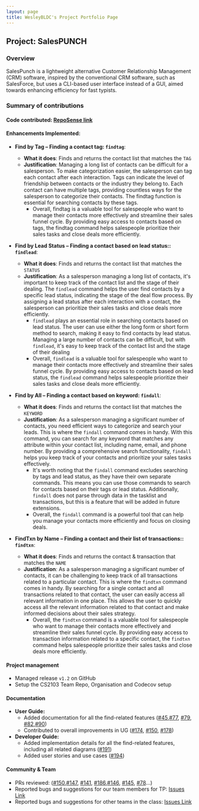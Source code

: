 ```yaml
---
layout: page
title: WesleyBLDC's Project Portfolio Page
---
```


## Project: SalesPUNCH

### Overview

SalesPunch is a lightweight alternative Customer Relationship Management (CRM)
software, inspired by the conventional CRM software, such as SalesForce, but uses
a CLI-based user interface instead of a GUI, aimed towards enhancing efficiency
for fast typists.

### Summary of contributions

#### Code contributed: [RepoSense link](https://nus-cs2103-ay2223s2.github.io/tp-dashboard/?search=wesleybldc&breakdown=true&sort=groupTitle%20dsc&sortWithin=title&since=2023-02-17&timeframe=commit&mergegroup=&groupSelect=groupByRepos&checkedFileTypes=docs~functional-code~test-code~other)

#### Enhancements Implemented:

* **Find by Tag – Finding a contact tag: `findtag`**: 
  * **What it does**: Finds and returns the contact list that matches the `TAG`
  * **Justification**: Managing a long list of contacts can be difficult for a salesperson. To make categorization easier, the salesperson can tag each contact after each interaction. Tags can indicate the level of friendship between contacts or the industry they belong to. Each contact can have multiple tags, providing countless ways for the salesperson to categorize their contacts. The findtag function is essential for searching contacts by these tags.
    * Overall, findtag is a valuable tool for salespeople who want to manage their contacts more effectively and streamline their sales funnel cycle. By providing easy access to contacts based on tags, the findtag command helps salespeople prioritize their sales tasks and close deals more efficiently.

* **Find by Lead Status – Finding a contact based on lead status:: `findlead`**: 
  * **What it does**: Finds and returns the contact list that matches the `STATUS`
  * **Justification**: As a salesperson managing a long list of contacts, it's important to keep track of the contact list and the stage of their dealing. The `findlead` command helps the user find contacts by a specific lead status, indicating the stage of the deal flow process. By assigning a lead status after each interaction with a contact, the salesperson can prioritize their sales tasks and close deals more efficiently.
    * `findlead` plays an essential role in searching contacts based on lead status. The user can use either the long form or short form method to search, making it easy to find contacts by lead status. Managing a large number of contacts can be difficult, but with `findlead`, it's easy to keep track of the contact list and the stage of their dealing
    * Overall, `findlead` is a valuable tool for salespeople who want to manage their contacts more effectively and streamline their sales funnel cycle. By providing easy access to contacts based on lead status, the `findlead` command helps salespeople prioritize their sales tasks and close deals more efficiently.

* **Find by All – Finding a contact based on keyword: `findall`**: 
  * **What it does**: Finds and returns the contact list that matches the `KEYWORD`
  * **Justification**: As a salesperson managing a significant number of contacts, you need efficient ways to categorize and search your leads. This is where the `findall` command comes in handy. With this command, you can search for any keyword that matches any attribute within your contact list, including name, email, and phone number. By providing a comprehensive search functionality, `findall` helps you keep track of your contacts and prioritize your sales tasks effectively. 
    * It's worth noting that the `findall` command excludes searching by tags and lead status, as they have their own separate commands. This means you can use those commands to search for contacts based on their tags or lead status. Additionally, `findall` does not parse through data in the tasklist and transactions, but this is a feature that will be added in future extensions.
    * Overall, the `findall` command is a powerful tool that can help you manage your contacts more efficiently and focus on closing deals.

* **FindTxn by Name – Finding a contact and their list of transactions:: `findtxn`**: 
  * **What it does**: Finds and returns the contact & transaction that matches the `NAME`
  * **Justification**: As a salesperson managing a significant number of contacts, it can be challenging to keep track of all transactions related to a particular contact. This is where the `findtxn` command comes in handy. By searching for a single contact and all transactions related to that contact, the user can easily access all relevant information in one place. This allows the user to quickly access all the relevant information related to that contact and make informed decisions about their sales strategy.
    * Overall, the `findtxn` command is a valuable tool for salespeople who want to manage their contacts more effectively and streamline their sales funnel cycle. By providing easy access to transaction information related to a specific contact, the `findtxn` command helps salespeople prioritize their sales tasks and close deals more efficiently.

#### Project management
  * Managed release `v1.2` on GitHub
  * Setup the CS2103 Team Repo, Organisation and Codecov setup

#### Documentation
  * **User Guide:**
    * Added documentation for all the find-related features ([#45](https://github.com/AY2223S2-CS2103-W16-4/tp/pull/45),[#77](https://github.com/AY2223S2-CS2103-W16-4/tp/pull/77), [#79](https://github.com/AY2223S2-CS2103-W16-4/tp/pull/79), [#82](https://github.com/AY2223S2-CS2103-W16-4/tp/pull/82),[#90](https://github.com/AY2223S2-CS2103-W16-4/tp/pull/90))
    * Contributed to overall improvements in UG ([#174](https://github.com/AY2223S2-CS2103-W16-4/tp/pull/174), [#150](https://github.com/AY2223S2-CS2103-W16-4/tp/pull/150), [#178](https://github.com/AY2223S2-CS2103-W16-4/tp/pull/178))
  * **Developer Guide:**
    * Added implementation details for all the find-related features, including all related diagrams ([#191](https://github.com/AY2223S2-CS2103-W16-4/tp/pull/191))
    * Added user stories and use cases ([#194](https://github.com/AY2223S2-CS2103-W16-4/tp/pull/194))

#### Community & Team
  * PRs reviewed: ([#150](https://github.com/AY2223S2-CS2103-W16-4/tp/pull/150),[#147](https://github.com/AY2223S2-CS2103-W16-4/tp/pull/147), [#141](https://github.com/AY2223S2-CS2103-W16-4/tp/pull/141), [#186](https://github.com/AY2223S2-CS2103-W16-4/tp/pull/186),[#146](https://github.com/AY2223S2-CS2103-W16-4/tp/pull/146), [#145](https://github.com/AY2223S2-CS2103-W16-4/tp/pull/145), [#78](https://github.com/AY2223S2-CS2103-W16-4/tp/pull/78)...)
  * Reported bugs and suggestions for our team members for TP: [Issues Link](https://github.com/AY2223S2-CS2103-W16-4/tp/issues?q=is%3Aissue+author%3AWesleyBLDC+is%3Aclosed)
  * Reported bugs and suggestions for other teams in the class: [Issues Link](https://github.com/WesleyBLDC/ped/issues)

<!-- #### Contributions to team-based tasks:


- Review, comment and approve teammate PRs

#### Review/mentoring contributions:

Links to PRs reviewed, instances of helping team members in other ways.

#### Contributions beyond the project team:


- Setup the CS2103 Team Repo and Organisation
- Codecov setup for repo
- Adding description for Saving the data file and Editing the data file
- Updated UG for find feature
- Wrote findtag feature
  - Wrote unit tests for findtag
  - UG,DG for findtag feature
- Wrote findlead feature
  - Wrote unit tests for findlead
  - UG,DG for findlead feature
- Wrote findall feature
  - Wrote unit tests for findall
  - UG,DG ffor findall feature
- Wrote findtxn feature
  - Wrote unit tests for findtxn
  - UG,DG for findtxn feature -->
